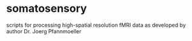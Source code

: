 # somatosensory
scripts for processing high-spatial resolution fMRI data as developed by author Dr. Joerg Pfannmoeller
